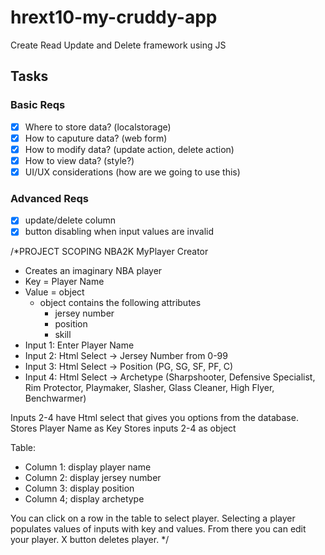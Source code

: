 # hrext10-my-cruddy-app
Create Read Update and Delete framework using JS

 ## Tasks

 ### Basic Reqs
- [x] Where to store data? (localstorage)
- [x] How to caputure data? (web form)
- [x] How to modify data? (update action, delete action)
- [x] How to view data? (style?)
- [x] UI/UX considerations (how are we going to use this)

 ### Advanced Reqs
- [x] update/delete column
- [x] button disabling when input values are invalid

/*PROJECT SCOPING
NBA2K MyPlayer Creator 
- Creates an imaginary NBA player 
- Key = Player Name
- Value = object
  - object contains the following attributes
    - jersey number
    - position
    - skill
- Input 1: Enter Player Name
- Input 2: Html Select -> Jersey Number from 0-99
- Input 3: Html Select -> Position (PG, SG, SF, PF, C)
- Input 4: Html Select -> Archetype (Sharpshooter, Defensive Specialist, Rim Protector, Playmaker, Slasher, Glass Cleaner, High Flyer, Benchwarmer)

Inputs 2-4 have Html select that gives you options from the database.  
Stores Player Name as Key
Stores inputs 2-4 as object

Table:
- Column 1: display player name
- Column 2: display jersey number
- Column 3: display position
- Column 4; display archetype

You can click on a row in the table to select player.
Selecting a player populates values of inputs with key and values. 
From there you can edit your player.
X button deletes player.
*/

